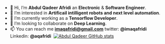 - 👋 Hi, I’m **Abdul Qadeer Afridi** an **Electronic** & **Software Engineer**.
- 👀 I’m interested in **Artificail intilligent robots and next level automation**.
- 🌱 I’m currently working as a **Tensorflow Developer**.
- 💞️ I’m looking to collaborate on **Deep Learning**.
- 📫 You can reach me **imaqafridi@gmail.com** twitter: **@imaqafridi** Linkedin: **@aqafridi**
![]()
[![Abdul Qadeer GitHub stats](https://github-readme-stats.vercel.app/api?username=aqafridi&show_icons=true&hide=prs)](https://github.com/anuraghazra/github-readme-stats)
<!---
aqafridi/aqafridi is a ✨ special ✨ repository because its `README.md` (this file) appears on your GitHub profile.
You can click the Preview link to take a look at your changes.
--->
